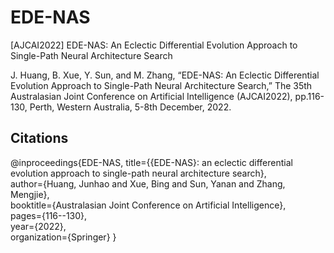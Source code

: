 # EDE-NAS
[AJCAI2022] EDE-NAS: An Eclectic Differential Evolution Approach to Single-Path Neural Architecture Search

J. Huang, B. Xue, Y. Sun, and M. Zhang, “EDE-NAS: An Eclectic Differential Evolution Approach to Single-Path Neural Architecture Search,” The 35th Australasian Joint Conference on Artificial Intelligence (AJCAI2022), pp.116-130, Perth, Western Australia, 5-8th December, 2022.


## Citations
@inproceedings{EDE-NAS,
  title={{EDE-NAS}: an eclectic differential evolution approach to single-path neural architecture search},\
  author={Huang, Junhao and Xue, Bing and Sun, Yanan and Zhang, Mengjie},\
  booktitle={Australasian Joint Conference on Artificial Intelligence},\
  pages={116--130},\
  year={2022},\
  organization={Springer}
}
